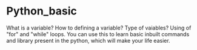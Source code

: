 # Python_basic
What is a variable?
How to defining a variable?
Type of vaiables?
Using of "for" and "while" loops.
You can use this to learn basic inbuilt commands and library present in the python, which will make your life easier.
